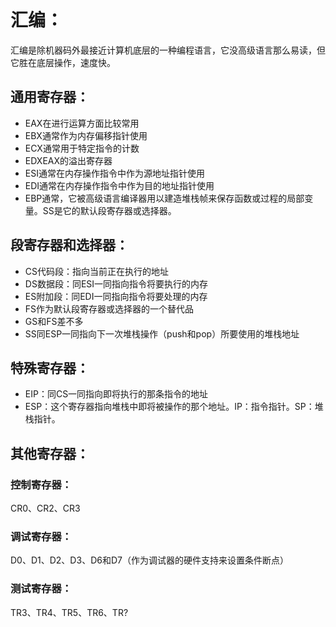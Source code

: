 # 汇编：
汇编是除机器码外最接近计算机底层的一种编程语言，它没高级语言那么易读，但它胜在底层操作，速度快。

## 通用寄存器：
- EAX在进行运算方面比较常用
- EBX通常作为内存偏移指针使用
- ECX通常用于特定指令的计数
- EDXEAX的溢出寄存器
- ESI通常在内存操作指令中作为源地址指针使用
- EDI通常在内存操作指令中作为目的地址指针使用
- EBP通常，它被高级语言编译器用以建造堆栈帧来保存函数或过程的局部变量。SS是它的默认段寄存器或选择器。

## 段寄存器和选择器：
- CS代码段：指向当前正在执行的地址
- DS数据段：同ESI一同指向指令将要执行的内存
- ES附加段：同EDI一同指向指令将要处理的内存
- FS作为默认段寄存器或选择器的一个替代品
- GS和FS差不多
- SS同ESP一同指向下一次堆栈操作（push和pop）所要使用的堆栈地址

## 特殊寄存器：
- EIP：同CS一同指向即将执行的那条指令的地址
- ESP：这个寄存器指向堆栈中即将被操作的那个地址。IP：指令指针。SP：堆栈指针。

## 其他寄存器：
### 控制寄存器：
CR0、CR2、CR3
### 调试寄存器：
D0、D1、D2、D3、D6和D7（作为调试器的硬件支持来设置条件断点）
### 测试寄存器：
TR3、TR4、TR5、TR6、TR?